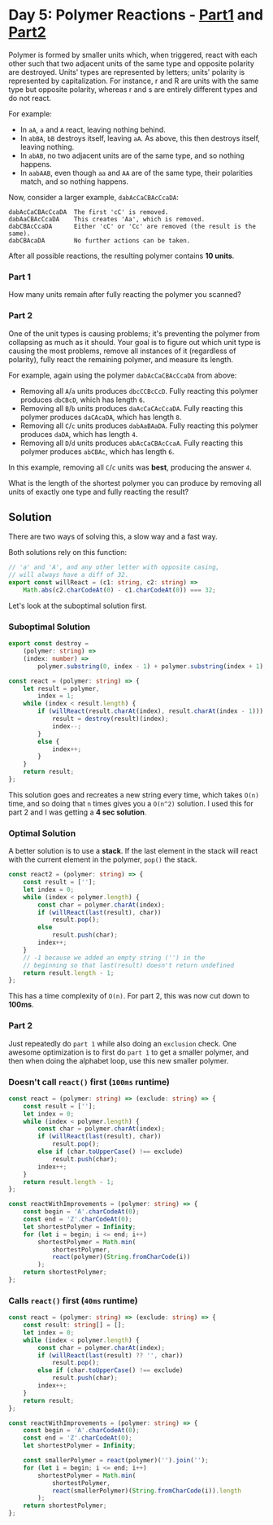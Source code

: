# Day 5: Polymer Reactions - [Part1](5.ts) and [Part2](5b.ts)
Polymer is formed by smaller units which, when triggered, react with each other such that two adjacent units of the same type and opposite polarity are destroyed. Units' types are represented by letters; units' polarity is represented by capitalization. For instance, r and R are units with the same type but opposite polarity, whereas r and s are entirely different types and do not react.

For example:

* In `aA`, `a` and `A` react, leaving nothing behind.
* In `abBA`, `bB` destroys itself, leaving `aA`. As above, this then destroys itself, leaving nothing.
* In `abAB`, no two adjacent units are of the same type, and so nothing happens.
* In `aabAAB`, even though `aa` and `AA` are of the same type, their polarities match, and so nothing happens.

Now, consider a larger example, `dabAcCaCBAcCcaDA`:

```
dabAcCaCBAcCcaDA  The first 'cC' is removed.
dabAaCBAcCcaDA    This creates 'Aa', which is removed.
dabCBAcCcaDA      Either 'cC' or 'Cc' are removed (the result is the same).
dabCBAcaDA        No further actions can be taken.
```

After all possible reactions, the resulting polymer contains **10 units**.

### Part 1
How many units remain after fully reacting the polymer you scanned?

### Part 2
One of the unit types is causing problems; it's preventing the polymer from collapsing as much as it should. Your goal is to figure out which unit type is causing the most problems, remove all instances of it (regardless of polarity), fully react the remaining polymer, and measure its length.

For example, again using the polymer `dabAcCaCBAcCcaDA` from above:

* Removing all `A`/`a` units produces `dbcCCBcCcD`. Fully reacting this polymer produces `dbCBcD`, which has length `6`.
* Removing all `B`/`b` units produces `daAcCaCAcCcaDA`. Fully reacting this polymer produces `daCAcaDA`, which has length `8`.
* Removing all `C`/`c` units produces `dabAaBAaDA`. Fully reacting this polymer produces `daDA`, which has length `4`.
* Removing all `D`/`d` units produces `abAcCaCBAcCcaA`. Fully reacting this polymer produces `abCBAc`, which has length `6`.

In this example, removing all `C`/`c` units was **best**, producing the answer `4`.

What is the length of the shortest polymer you can produce by removing all units of exactly one type and fully reacting the result?

## Solution
There are two ways of solving this, a slow way and a fast way.

Both solutions rely on this function:

```typescript
// 'a' and 'A', and any other letter with opposite casing,
// will always have a diff of 32.
export const willReact = (c1: string, c2: string) =>
    Math.abs(c2.charCodeAt(0) - c1.charCodeAt(0)) === 32;
```

Let's look at the suboptimal solution first.

### Suboptimal Solution
```typescript
export const destroy =
    (polymer: string) =>
    (index: number) =>
        polymer.substring(0, index - 1) + polymer.substring(index + 1);

const react = (polymer: string) => {
    let result = polymer,
        index = 1;
    while (index < result.length) {
        if (willReact(result.charAt(index), result.charAt(index - 1))) {
            result = destroy(result)(index);
            index--;
        }
        else {
            index++;
        }
    }
    return result;
};
```

This solution goes and recreates a new string every time, which takes `O(n)` time, and so doing that `n` times gives you a `O(n^2)` solution. I used this for part 2 and I was getting a **4 sec solution**.

### Optimal Solution
A better solution is to use a **stack**. If the last element in the stack will react with the current element in the polymer, `pop()` the stack. 

```typescript
const react2 = (polymer: string) => {
    const result = [''];
    let index = 0;
    while (index < polymer.length) {
        const char = polymer.charAt(index);
        if (willReact(last(result), char))
            result.pop();
        else
            result.push(char);
        index++;
    }
    // -1 because we added an empty string ('') in the
    // beginning so that last(result) doesn't return undefined
    return result.length - 1;
};
```
This has a time complexity of `O(n)`. For part 2, this was now cut down to **100ms**.

### Part 2
Just repeatedly do `part 1` while also doing an `exclusion` check. One awesome optimization is to first do `part 1` to get a smaller polymer, and then when doing the alphabet loop, use this new smaller polymer.

### Doesn't call `react()` first (`100ms` runtime)

```typescript
const react = (polymer: string) => (exclude: string) => {
    const result = [''];
    let index = 0;
    while (index < polymer.length) {
        const char = polymer.charAt(index);
        if (willReact(last(result), char))
            result.pop();
        else if (char.toUpperCase() !== exclude)
            result.push(char);
        index++;
    }
    return result.length - 1;
};

const reactWithImprovements = (polymer: string) => {
    const begin = 'A'.charCodeAt(0);
    const end = 'Z'.charCodeAt(0);
    let shortestPolymer = Infinity;
    for (let i = begin; i <= end; i++)
        shortestPolymer = Math.min(
            shortestPolymer,
            react(polymer)(String.fromCharCode(i))
        );
    return shortestPolymer;
};
```

### Calls `react()` first (`40ms` runtime)
```typescript
const react = (polymer: string) => (exclude: string) => {
    const result: string[] = [];
    let index = 0;
    while (index < polymer.length) {
        const char = polymer.charAt(index);
        if (willReact(last(result) ?? '', char))
            result.pop();
        else if (char.toUpperCase() !== exclude)
            result.push(char);
        index++;
    }
    return result;
};

const reactWithImprovements = (polymer: string) => {
    const begin = 'A'.charCodeAt(0);
    const end = 'Z'.charCodeAt(0);
    let shortestPolymer = Infinity;

    const smallerPolymer = react(polymer)('').join('');
    for (let i = begin; i <= end; i++)
        shortestPolymer = Math.min(
            shortestPolymer,
            react(smallerPolymer)(String.fromCharCode(i)).length
        );
    return shortestPolymer;
};
```